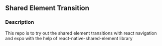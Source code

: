 ## Shared Element Transition

### Description
This repo is to try out the shared element transitions with react navigation and expo with the help of react-native-shared-element library

